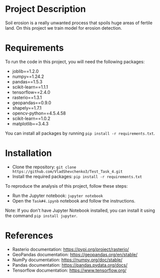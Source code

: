 # Project Description
Soil erosion is a really unwanted process that spoils huge areas of fertile land. On this project we train model for erosion detection.

# Requirements
To run the code in this project, you will need the following packages:

* joblib==1.2.0
* numpy==1.24.2
* pandas==1.5.3
* scikit-learn==1.1.1
* tensorflow==2.4.0
* rasterio==1.3.1
* geopandas==0.9.0
* shapely==1.7.1
* opencv-python==4.5.4.58
* scikit-learn==1.0.2
* matplotlib==3.4.3


You can install all packages by running `pip install -r requirements.txt`.

# Installation

* Clone the repository: `git clone https://github.com/VladShevchenko3/Test_Task_4.git`
* Install the required packages: `pip install -r requirements.txt`

To reproduce the analysis of this project, follow these steps:

* Run the Jupyter notebook: `jupyter notebook`
* Open the `Task#4.ipynb` notebook and follow the instructions.

Note: If you don't have Jupyter Notebook installed, you can install it using the command `pip install jupyter`.

# References
* Rasterio documentation: https://pypi.org/project/rasterio/
* GeoPandas documentation: https://geopandas.org/en/stable/
* NumPy documentation: https://numpy.org/doc/stable/
* Pandas documentation: https://pandas.pydata.org/docs/
* Tensorflow documentation: https://www.tensorflow.org/

